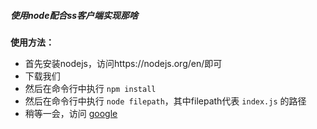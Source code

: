 ##### 使用node配合ss客户端实现那啥

**使用方法：**
* 首先安装nodejs，访问https://nodejs.org/en/即可
* 下载我们
* 然后在命令行中执行 `npm install`
* 然后在命令行中执行 `node filepath`，其中filepath代表 `index.js` 的路径
* 稍等一会，访问 [google](https://www.google.com/ "戳我")

